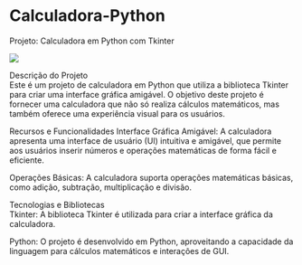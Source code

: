 # Calculadora-Python 

Projeto: Calculadora em Python com Tkinter

<img src="https://img.shields.io/badge/Python-14354C?style=for-the-badge&logo=python&logoColor=white">


Descrição do Projeto <br>
Este é um projeto de calculadora em Python que utiliza a biblioteca Tkinter para criar uma interface gráfica amigável. O objetivo deste projeto é fornecer uma calculadora que não só realiza cálculos matemáticos, mas também oferece uma experiência visual para os usuários.

Recursos e Funcionalidades
Interface Gráfica Amigável: A calculadora apresenta uma interface de usuário (UI) intuitiva e amigável, que permite aos usuários inserir números e operações matemáticas de forma fácil e eficiente.

Operações Básicas: A calculadora suporta operações matemáticas básicas, como adição, subtração, multiplicação e divisão.

Tecnologias e Bibliotecas <br>
Tkinter: A biblioteca Tkinter é utilizada para criar a interface gráfica da calculadora.

Python: O projeto é desenvolvido em Python, aproveitando a capacidade da linguagem para cálculos matemáticos e interações de GUI.
